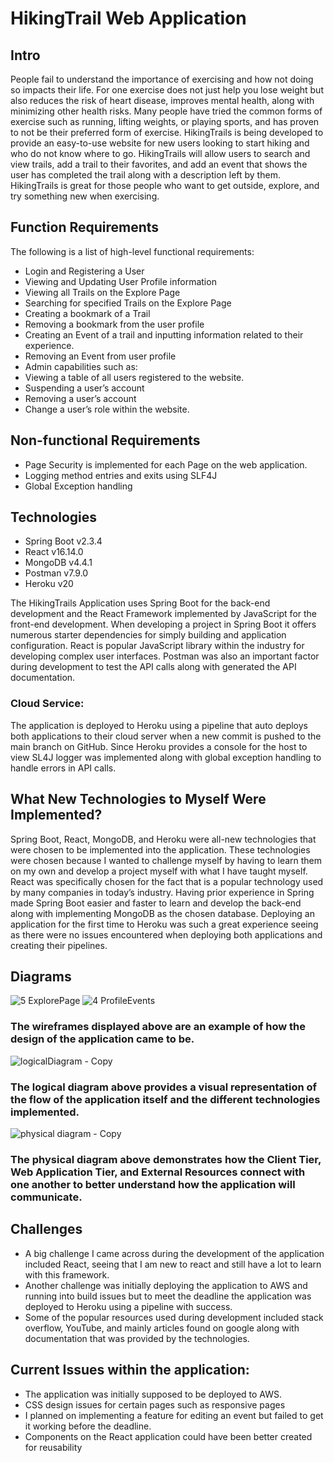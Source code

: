 # HikingTrail Web Application

## Intro
People fail to understand the importance of exercising and how not doing so impacts their life. For one exercise does not just help you lose weight but also reduces the risk of heart disease, improves mental health, along with minimizing other health risks. Many people have tried the common forms of exercise such as running, lifting weights, or playing sports, and has proven to not be their preferred form of exercise. HikingTrails is being developed to provide an easy-to-use website for new users looking to start hiking and who do not know where to go. HikingTrails will allow users to search and view trails, add a trail to their favorites, and add an event that shows the user has completed the trail along with a description left by them. HikingTrails is great for those people who want to get outside, explore, and try something new when exercising.

## Function Requirements
The following is a list of high-level functional requirements:
* Login and Registering a User
* Viewing and Updating User Profile information 
* Viewing all Trails on the Explore Page
* Searching for specified Trails on the Explore Page
* Creating a bookmark of a Trail 
* Removing a bookmark from the user profile
* Creating an Event of a trail and inputting information related to their experience. 
* Removing an Event from user profile 
* Admin capabilities such as:
* Viewing a table of all users registered to the website.
* Suspending a user’s account
* Removing a user’s account 
* Change a user’s role within the website. 
## Non-functional Requirements 
* Page Security is implemented for each Page on the web application.
* Logging method entries and exits using SLF4J
* Global Exception handling 

## Technologies
* Spring Boot v2.3.4
* React v16.14.0 
* MongoDB v4.4.1 
* Postman v7.9.0
* Heroku v20

The HikingTrails Application uses Spring Boot for the back-end development and the React Framework implemented by JavaScript for the front-end development. When developing a project in Spring Boot it offers numerous starter dependencies for simply building and application configuration. React is popular JavaScript library within the industry for developing complex user interfaces. Postman was also an important factor during development to test the API calls along with generated the API documentation.
### Cloud Service:
The application is deployed to Heroku using a pipeline that auto deploys both applications to their cloud server when a new commit is pushed to the main branch on GitHub. Since Heroku provides a console for the host to view SL4J logger was implemented along with global exception handling to handle errors in API calls. 

## What New Technologies to Myself Were Implemented?
Spring Boot, React, MongoDB, and Heroku were all-new technologies that were chosen to be implemented into the application. These technologies were chosen because I wanted to challenge myself by having to learn them on my own and develop a project myself with what I have taught myself. React was specifically chosen for the fact that is a popular technology used by many companies in today’s industry. Having prior experience in Spring made Spring Boot easier and faster to learn and develop the back-end along with implementing MongoDB as the chosen database. Deploying an application for the first time to Heroku was such a great experience seeing as there were no issues encountered when deploying both applications and creating their pipelines. 

## Diagrams
![5 ExplorePage](https://user-images.githubusercontent.com/37810476/113539959-d61eb580-9593-11eb-8e20-742e12da6a32.PNG)
![4 ProfileEvents](https://user-images.githubusercontent.com/37810476/113539971-e171e100-9593-11eb-9de4-f1161fc6c105.PNG)
### The wireframes displayed above are an example of how the design of the application came to be.

![logicalDiagram - Copy](https://user-images.githubusercontent.com/37810476/113539926-c010f500-9593-11eb-882c-a672e587f66b.png)
### The logical diagram above provides a visual representation of the flow of the application itself and the different technologies implemented.

![physical diagram - Copy](https://user-images.githubusercontent.com/37810476/113539930-c1dab880-9593-11eb-9f78-085174d3584a.png)
### The physical diagram above demonstrates how the Client Tier, Web Application Tier, and External Resources connect with one another to better understand how the application will communicate.

## Challenges
* A big challenge I came across during the development of the application included React, seeing that I am new to react and still have a lot to learn with this framework. 
* Another challenge was initially deploying the application to AWS and running into build issues but to meet the deadline the application was deployed to Heroku using a pipeline with success.
* Some of the popular resources used during development included stack overflow, YouTube, and mainly articles found on google along with documentation that was provided by the technologies.

## Current Issues within the application:
* The application was initially supposed to be deployed to AWS.
* CSS design issues for certain pages such as responsive pages
* I planned on implementing a feature for editing an event but failed to get it working before the deadline.
* Components on the React application could have been better created for reusability
